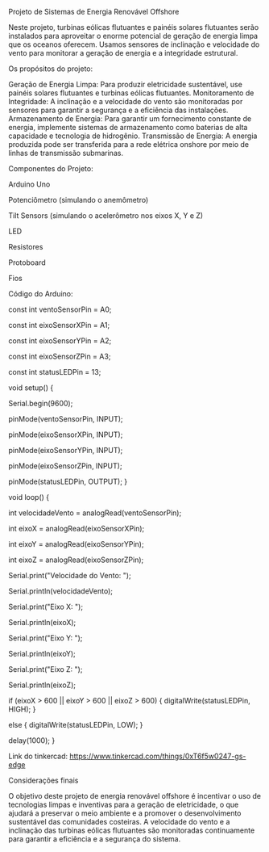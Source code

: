 Projeto de Sistemas de Energia Renovável Offshore

Neste projeto, turbinas eólicas flutuantes e painéis solares flutuantes serão instalados para aproveitar o enorme potencial de geração de energia limpa que os oceanos oferecem. Usamos sensores de inclinação e velocidade do vento para monitorar a geração de energia e a integridade estrutural.

Os propósitos do projeto:

Geração de Energia Limpa: Para produzir eletricidade sustentável, use painéis solares flutuantes e turbinas eólicas flutuantes.
Monitoramento de Integridade: A inclinação e a velocidade do vento são monitoradas por sensores para garantir a segurança e a eficiência das instalações.
Armazenamento de Energia: Para garantir um fornecimento constante de energia, implemente sistemas de armazenamento como baterias de alta capacidade e tecnologia de hidrogênio.
Transmissão de Energia: A energia produzida pode ser transferida para a rede elétrica onshore por meio de linhas de transmissão submarinas.



Componentes do Projeto:

Arduino Uno

Potenciômetro (simulando o anemômetro)

Tilt Sensors (simulando o acelerômetro nos eixos X, Y e Z)

LED

Resistores

Protoboard

Fios 



Código do Arduino:

const int ventoSensorPin = A0; 

const int eixoSensorXPin = A1; 

const int eixoSensorYPin = A2; 

const int eixoSensorZPin = A3; 

const int statusLEDPin = 13; 

void setup() {
 
  Serial.begin(9600);
  
  pinMode(ventoSensorPin, INPUT);
  
  pinMode(eixoSensorXPin, INPUT);
  
  pinMode(eixoSensorYPin, INPUT);
  
  pinMode(eixoSensorZPin, INPUT);
  
  pinMode(statusLEDPin, OUTPUT);
}

void loop() {
 
  int velocidadeVento = analogRead(ventoSensorPin);
  
  int eixoX = analogRead(eixoSensorXPin);
  
  int eixoY = analogRead(eixoSensorYPin);
  
  int eixoZ = analogRead(eixoSensorZPin);
  
  
  Serial.print("Velocidade do Vento: ");
  
  Serial.println(velocidadeVento);
  
  Serial.print("Eixo X: ");
  
  Serial.println(eixoX);
  
  Serial.print("Eixo Y: ");
  
  Serial.println(eixoY);
  
  Serial.print("Eixo Z: ");
  
  Serial.println(eixoZ);
  
  
  if (eixoX > 600 || eixoY > 600 || eixoZ > 600) {
    digitalWrite(statusLEDPin, HIGH); 
  } 
  
  else {
    digitalWrite(statusLEDPin, LOW); 
  }
  
  
  delay(1000);
}


Link do tinkercad: https://www.tinkercad.com/things/0xT6f5w0247-gs-edge



Considerações finais

O objetivo deste projeto de energia renovável offshore é incentivar o uso de tecnologias limpas e inventivas para a geração de eletricidade, o que ajudará a preservar o meio ambiente e a promover o desenvolvimento sustentável das comunidades costeiras. A velocidade do vento e a inclinação das turbinas eólicas flutuantes são monitoradas continuamente para garantir a eficiência e a segurança do sistema.





